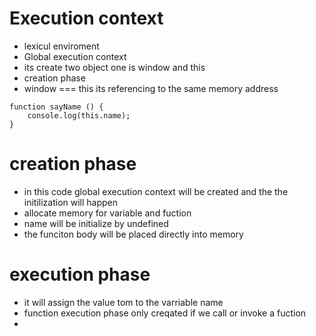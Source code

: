# Execution context
- lexicul enviroment 
- Global execution context
- its create two object one is window and this 
- creation phase 
- window === this its referencing to the same memory address 
``` var name = "tom";
function sayName () {
    console.log(this.name);
} 
```
# creation phase
- in this code global execution context will be created and the the initilization will happen 
- allocate memory for variable and fuction 
- name will be initialize by undefined
- the funciton body will be placed directly into memory 
# execution phase
- it will assign the value tom to the varriable name 
- function execution phase only creqated if we call or invoke a fuction 
- 